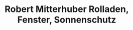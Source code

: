 ---
title: "Robert Mitterhuber Rolladen, Fenster, Sonnenschutz"
url: /poettmes/robert-mitterhuber-rolladen-fenster-sonnenschutz/
shop: Jalousien
---